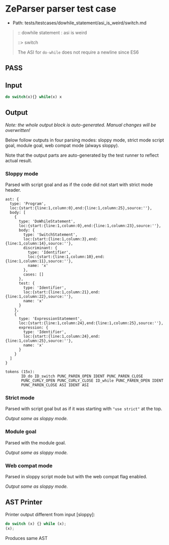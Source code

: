 # ZeParser parser test case

- Path: tests/testcases/dowhile_statement/asi_is_weird/switch.md

> :: dowhile statement : asi is weird
>
> ::> switch
>
> The ASI for `do-while` does not require a newline since ES6

## PASS

## Input

`````js
do switch(x){} while(x) x
`````

## Output

_Note: the whole output block is auto-generated. Manual changes will be overwritten!_

Below follow outputs in four parsing modes: sloppy mode, strict mode script goal, module goal, web compat mode (always sloppy).

Note that the output parts are auto-generated by the test runner to reflect actual result.

### Sloppy mode

Parsed with script goal and as if the code did not start with strict mode header.

`````
ast: {
  type: 'Program',
  loc:{start:{line:1,column:0},end:{line:1,column:25},source:''},
  body: [
    {
      type: 'DoWhileStatement',
      loc:{start:{line:1,column:0},end:{line:1,column:23},source:''},
      body: {
        type: 'SwitchStatement',
        loc:{start:{line:1,column:3},end:{line:1,column:14},source:''},
        discriminant: {
          type: 'Identifier',
          loc:{start:{line:1,column:10},end:{line:1,column:11},source:''},
          name: 'x'
        },
        cases: []
      },
      test: {
        type: 'Identifier',
        loc:{start:{line:1,column:21},end:{line:1,column:22},source:''},
        name: 'x'
      }
    },
    {
      type: 'ExpressionStatement',
      loc:{start:{line:1,column:24},end:{line:1,column:25},source:''},
      expression: {
        type: 'Identifier',
        loc:{start:{line:1,column:24},end:{line:1,column:25},source:''},
        name: 'x'
      }
    }
  ]
}

tokens (15x):
       ID_do ID_switch PUNC_PAREN_OPEN IDENT PUNC_PAREN_CLOSE
       PUNC_CURLY_OPEN PUNC_CURLY_CLOSE ID_while PUNC_PAREN_OPEN IDENT
       PUNC_PAREN_CLOSE ASI IDENT ASI
`````

### Strict mode

Parsed with script goal but as if it was starting with `"use strict"` at the top.

_Output same as sloppy mode._

### Module goal

Parsed with the module goal.

_Output same as sloppy mode._

### Web compat mode

Parsed in sloppy script mode but with the web compat flag enabled.

_Output same as sloppy mode._

## AST Printer

Printer output different from input [sloppy]:

````js
do switch (x) {} while (x);
(x);
````

Produces same AST
